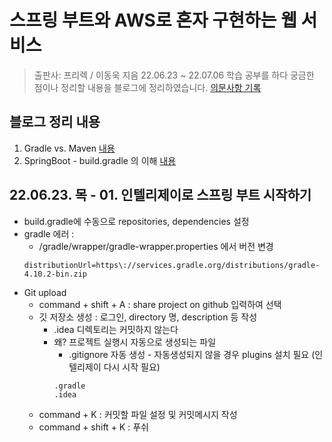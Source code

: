 
# 스프링 부트와 AWS로 혼자 구현하는 웹 서비스
> 출판사: 프리렉 / 이동욱 지음
> 22.06.23 ~ 22.07.06 학습
> 공부를 하다 궁금한 점이나 정리할 내용을 블로그에 정리하였습니다.
> [의문사항 기록](https://edlin.tistory.com)
## 블로그 정리 내용
1. Gradle vs. Maven [내용](https://edlin.tistory.com/entry/Gradle-vs-Maven)
2. SpringBoot - build.gradle 의 이해 [내용](https://edlin.tistory.com/entry/buildgradle의이해?category=934238)

## 22.06.23. 목 - 01. 인텔리제이로 스프링 부트 시작하기
- build.gradle에 수동으로 repositories, dependencies 설정
- gradle 에러 :
  - /gradle/wrapper/gradle-wrapper.properties 에서 버전 변경
  ```script 
  distributionUrl=https\://services.gradle.org/distributions/gradle-4.10.2-bin.zip
  ```
- Git upload
  - command + shift + A : share project on github 입력하여 선택
  - 깃 저장소 생성 : 로그인, directory 명, description 등 작성
    - .idea 디렉토리는 커밋하지 않는다
    - 왜? 프로젝트 실행시 자동으로 생성되는 파일
      - .gitignore 자동 생성 - 자동생성되지 않을 경우 plugins 설치 필요 (인텔리제이 다시 시작 필요)
      ```script
      .gradle
      .idea
      ```
  - command + K : 커밋할 파일 설정 및 커밋메시지 작성
  - command + shift + K : 푸쉬